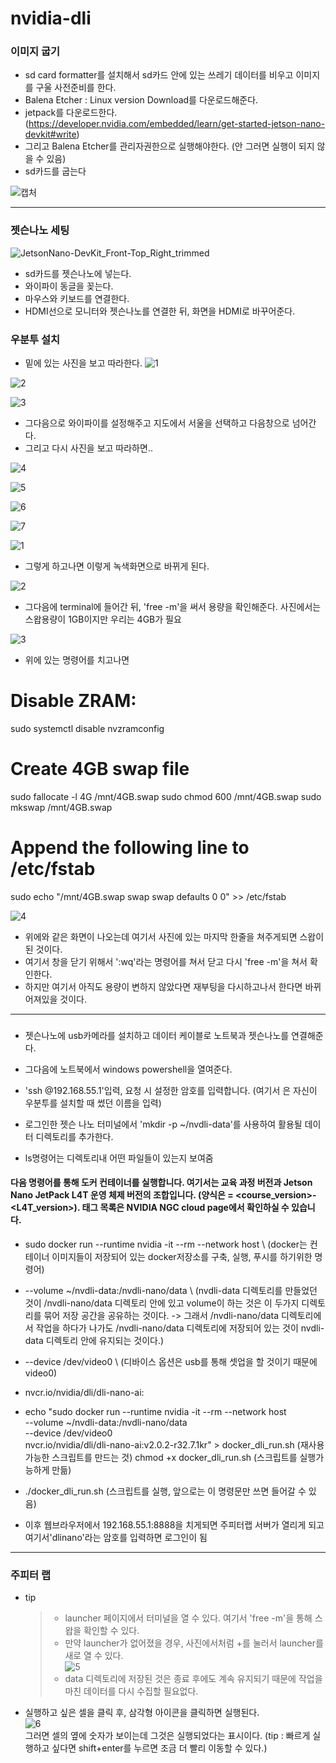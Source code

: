 # nvidia-dli

### 이미지 굽기
   - sd card formatter를 설치해서 sd카드 안에 있는 쓰레기 데이터를 비우고 이미지를 구울 사전준비를 한다.
   - Balena Etcher   :  Linux version Download를 다운로드해준다.
   - jetpack를 다운로드한다. (https://developer.nvidia.com/embedded/learn/get-started-jetson-nano-devkit#write)
   - 그리고 Balena Etcher를 관리자권한으로 실행해야한다. (안 그러면 실행이 되지 않을 수 있음)
   - sd카드를 굽는다

![캡처](https://user-images.githubusercontent.com/102521625/200294742-1785544a-27cd-4e3c-9fef-e60e707603c7.PNG)  

--------------------------------------------------------------------------------------------------------------  

### 젯슨나노 세팅
![JetsonNano-DevKit_Front-Top_Right_trimmed](https://user-images.githubusercontent.com/102521625/202900456-005377c2-0674-40cf-9021-8afcf58be629.jpg)
   - sd카드를 젯슨나노에 넣는다.
   - 와이파이 동글을 꽂는다.
   - 마우스와 키보드를 연결한다.
   - HDMI선으로 모니터와 젯슨나노를 연결한 뒤, 화면을 HDMI로 바꾸어준다.  

### 우분투 설치
  
  - 밑에 있는 사진을 보고 따라한다.
![1](https://user-images.githubusercontent.com/102521625/202900860-abde7082-e4ee-447f-8951-42ccd806a3a7.jpg)
  
![2](https://user-images.githubusercontent.com/102521625/202900889-0b449bd3-ca49-436f-9869-73f519c015bd.jpg)  

![3](https://user-images.githubusercontent.com/102521625/202900903-07e9b0f2-b8cf-4295-8552-04b5f1b9ad72.jpg)
  
- 그다음으로 와이파이를 설정해주고 지도에서 서울을 선택하고 다음창으로 넘어간다. 
- 그리고 다시 사진을 보고 따라하면.. 
  
![4](https://user-images.githubusercontent.com/102521625/202901012-bb1f3b66-37ef-4a2c-89e9-3c9c15f30eb4.jpg)
  
![5](https://user-images.githubusercontent.com/102521625/202901038-4b763891-a7ba-4066-9442-2e5f9a245373.jpg)
  
![6](https://user-images.githubusercontent.com/102521625/202901055-f861af5d-3f40-4ea7-ab65-acb557f2ccc7.jpg)
  
![7](https://user-images.githubusercontent.com/102521625/202901064-998fa51b-41af-4df2-acd1-e3fe7d4821e6.jpg)
  
  
![1](https://user-images.githubusercontent.com/102521625/202901130-1220753e-109a-4f1f-8412-8c4b4ee902fd.jpg)
  
- 그렇게 하고나면 이렇게 녹색화면으로 바뀌게 된다.
  
  
![2](https://user-images.githubusercontent.com/102521625/202901261-e404a9e2-54b1-4566-b455-5c5202bff301.jpg)  
- 그다음에 terminal에 들어간 뒤, 'free -m'을 써서 용량을 확인해준다. 사진에서는 스왑용량이 1GB이지만 우리는 4GB가 필요
  
![3](https://user-images.githubusercontent.com/102521625/202901460-4673a559-c05d-4d8d-bf11-5e20e31bd9e6.jpg)
- 위에 있는 명령어를 치고나면  
# Disable ZRAM:
sudo systemctl disable nvzramconfig

# Create 4GB swap file
sudo fallocate -l 4G /mnt/4GB.swap
sudo chmod 600 /mnt/4GB.swap
sudo mkswap /mnt/4GB.swap

# Append the following line to /etc/fstab
sudo echo "/mnt/4GB.swap swap swap defaults 0 0" >> /etc/fstab


![4](https://user-images.githubusercontent.com/102521625/202901583-06260127-467e-4a9b-a759-f88843453c87.jpg)
- 위에와 같은 화면이 나오는데 여기서 사진에 있는 마지막 한줄을 쳐주게되면 스왑이 된 것이다.  
- 여기서 창을 닫기 위해서 ':wq'라는 명령어를 쳐서 닫고 다시 'free -m'을 쳐서 확인한다.  
- 하지만 여기서 아직도 용량이 변하지 않았다면 재부팅을 다시하고나서 한다면 바뀌어져있을 것이다.

---------------------------------------------------------------------------------  
### 

- 젯슨나노에 usb카메라를 설치하고 데이터 케이블로 노트북과 젯슨나노를 연결해준다.  
- 그다음에 노트북에서 windows powershell을 열여준다.  
- 'ssh <username>@192.168.55.1'입력, 요청 시 설정한 암호를 입력합니다.  (여기서 <username>은 자신이 우분투를 설치할 때 썼던 이름을 입력)  
- 로그인한 젯슨 나노 터미널에서 'mkdir -p ~/nvdli-data'를 사용하여 활용될 데이터 디렉토리를 추가한다.  
  
- ls명령어는 디렉토리내 어떤 파일들이 있는지 보여줌
  
#### 다음 명령어를 통해 도커 컨테이너를 실행합니다. 여기서<tag>는 교육 과정 버전과 Jetson Nano JetPack L4T 운영 체제 버전의 조합입니다. (양식은 <tag> = <course_version>-<L4T_version>). 태그 목록은 NVIDIA NGC cloud page에서 확인하실 수 있습니다.  
     

- sudo docker run --runtime nvidia -it --rm --network host \    (docker는 컨테이너 이미지들이 저장되어 있는 docker저장소를 구축, 실행, 푸시를 하기위한 명령어)
- --volume ~/nvdli-data:/nvdli-nano/data \    (nvdli-data 디렉토리를 만들었던 것이 /nvdli-nano/data 디렉토리 안에 있고 volume이 하는 것은 이 두가지 디렉토리를 묶어 저장 공간을 공유하는 것이다. -> 그래서 /nvdli-nano/data 디렉토리에서 작업을 하다가 나가도 /nvdli-nano/data 디렉토리에 저장되어 있는 것이 nvdli-data 디렉토리 안에 유지되는 것이다.)
- --device /dev/video0 \     (디바이스 옵션은 usb를 통해 셋업을 할 것이기 때문에 video0)
-  nvcr.io/nvidia/dli/dli-nano-ai:<tag>
  
   
 - echo "sudo docker run --runtime nvidia -it --rm --network host \
    --volume ~/nvdli-data:/nvdli-nano/data \
    --device /dev/video0 \
    nvcr.io/nvidia/dli/dli-nano-ai:v2.0.2-r32.7.1kr" > docker_dli_run.sh    (재사용 가능한 스크립트를 만드는 것)
    chmod +x docker_dli_run.sh   (스크립트를 실행가능하게 만듦)
 -  ./docker_dli_run.sh   (스크립트를 실행,  앞으로는 이 명령문만 쓰면 들어갈 수 있음)  
     
 - 이후 웹브라우저에서 192.168.55.1:8888을 치게되면 주피터랩 서버가 열리게 되고 여기서'dlinano'라는 암호를 입력하면 로그인이 됨  
   
 --------------------------------------------------------------------------------------------------  
 ### 주피터 랩  
   
 - tip 
   > - launcher 페이지에서 터미널을 열 수 있다. 여기서 'free -m'을 통해 스왑을 확인할 수 있다.  
   > - 만약 launcher가 없어졌을 경우, 사진에서처럼 +를 눌러서 launcher를 새로 열 수 있다.  
   > ![5](https://user-images.githubusercontent.com/102521625/202903598-8af0564e-4318-4e3f-8aba-46fb856fe60f.jpg)  
   > - data 디렉토리에 저장된 것은 종료 후에도 계속 유지되기 때문에 작업을 마친 데이터를 다시 수집할 필요없다.  
     
 - 실행하고 싶은 셀을 클릭 후, 삼각형 아이콘을 클릭하면 실행된다.  
   ![6](https://user-images.githubusercontent.com/102521625/202903954-6b61cf8a-430c-4c19-a171-f7c825c797a4.jpg)  
   그러면 셀의 옆에 숫자가 보이는데 그것은 실행되었다는 표시이다.  (tip : 빠르게 실행하고 싶다면 shift+enter를 누르면 조금 더 빨리 이동할 수 있다.)

   

